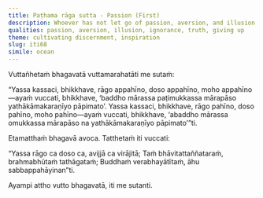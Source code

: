 ```yaml
---
title: Paṭhama rāga sutta - Passion (First)
description: Whoever has not let go of passion, aversion, and illusion is said to be bound by Māra, ensnared by Māra's trap, at the mercy of the Evil One, and subject to his will.
qualities: passion, aversion, illusion, ignorance, truth, giving up
theme: cultivating discernment, inspiration
slug: iti68
simile: ocean
---
```


Vuttañhetaṁ bhagavatā vuttamarahatāti me sutaṁ:

“Yassa kassaci, bhikkhave, rāgo appahīno, doso appahīno, moho appahīno—ayaṁ vuccati, bhikkhave, ‘baddho mārassa paṭimukkassa mārapāso yathākāmakaraṇīyo pāpimato’. Yassa kassaci, bhikkhave, rāgo pahīno, doso pahīno, moho pahīno—ayaṁ vuccati, bhikkhave, ‘abaddho mārassa omukkassa mārapāso na yathākāmakaraṇīyo pāpimato’”ti.

Etamatthaṁ bhagavā avoca. Tatthetaṁ iti vuccati:

“Yassa rāgo ca doso ca,
avijjā ca virājitā;
Taṁ bhāvitattaññataraṁ,
brahmabhūtaṁ tathāgataṁ;
Buddhaṁ verabhayātītaṁ,
āhu sabbappahāyinan”ti.

Ayampi attho vutto bhagavatā, iti me sutanti.
